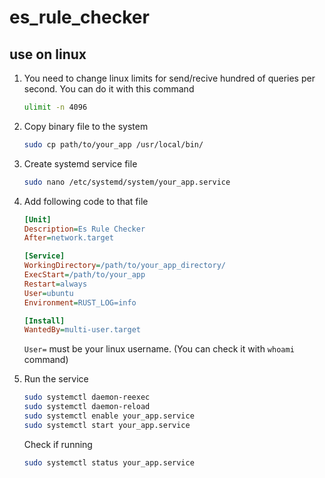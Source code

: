 # es_rule_checker


## use on linux 

1. You need to change linux limits for send/recive hundred of queries per second. You can do it with this command

    ```bash
    ulimit -n 4096
    ```

2. Copy binary file to the system
    ```bash
    sudo cp path/to/your_app /usr/local/bin/
    ```

3. Create systemd service file
    ```bash
    sudo nano /etc/systemd/system/your_app.service
    ```

4. Add following code to that file
    ```ini
    [Unit]
    Description=Es Rule Checker
    After=network.target

    [Service]
    WorkingDirectory=/path/to/your_app_directory/
    ExecStart=/path/to/your_app
    Restart=always
    User=ubuntu
    Environment=RUST_LOG=info

    [Install]
    WantedBy=multi-user.target

    ```

    `User=` must be your linux username. (You can check it with `whoami` command)

5. Run the service 
    ```bash
    sudo systemctl daemon-reexec
    sudo systemctl daemon-reload
    sudo systemctl enable your_app.service
    sudo systemctl start your_app.service
    ```

    Check if running
    ```bash
    sudo systemctl status your_app.service
    ```